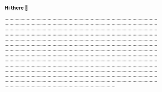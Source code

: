 ### Hi there 👋

......................................................................................................................................................................................................................................................................................................................................................................................................................................................................................................................................................................................................................................................................................................................................................................................................................................................................................................................................................................................................................................................................................................................................................................................................................................................................................................................................................................................................................................................................................................................................................................................................................................................................................................................................................................
